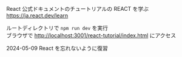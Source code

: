 React 公式ドキュメントのチュートリアルの REACT を学ぶ
https://ja.react.dev/learn

ルートディレクトリで `npm run dev` を実行  
ブラウザで [http://localhost:3001/react-tutorial/index.html](http://localhost:3001/react-tutorial/index.html) にアクセス

2024-05-09 React を忘れないように復習
